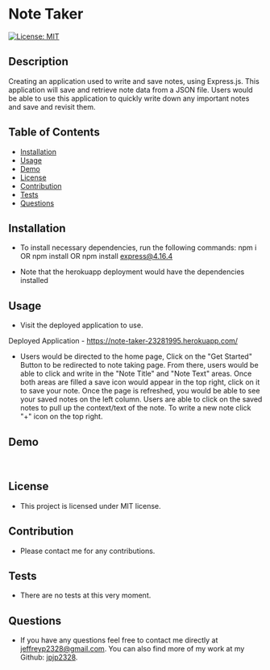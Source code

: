 # Note Taker
[![License: MIT](https://img.shields.io/badge/License-MIT-yellow.svg)](https://opensource.org/licenses/MIT)

## Description
Creating an application used to write and save notes, using Express.js. This application will save and retrieve note data from a JSON file. Users would be able to use this application to quickly write down any important notes and save and revisit them.

## Table of Contents
- [Installation](#installation)
- [Usage](#usage)
- [Demo](#demo)
- [License](#license)
- [Contribution](#contribution)
- [Tests](#tests)
- [Questions](#questions)

## Installation
- To install necessary dependencies, run the following commands:
npm i OR npm install OR npm install express@4.16.4

- Note that the herokuapp deployment would have the dependencies installed

## Usage
- Visit the deployed application to use.

Deployed Application - https://note-taker-23281995.herokuapp.com/

- Users would be directed to the home page, Click on the "Get Started" Button to be redirected to note taking page. From there, users would be able to click and write in the "Note Title" and "Note Text" areas. Once both areas are filled a save icon would appear in the top right, click on it to save your note. Once the page is refreshed, you would be able to see your saved notes on the left column. Users are able to click on the saved notes to pull up the context/text of the note. To write a new note click "+" icon on the top right.

## Demo
![]()
![]()

## License
- This project is licensed under MIT license.

## Contribution
- Please contact me for any contributions.

## Tests
- There are no tests at this very moment.

## Questions
- If you have any questions feel free to contact me directly at jeffreyp2328@gmail.com. You can also find more of my work at my Github: [jpjp2328](https://github.com/jpjp2328/).

